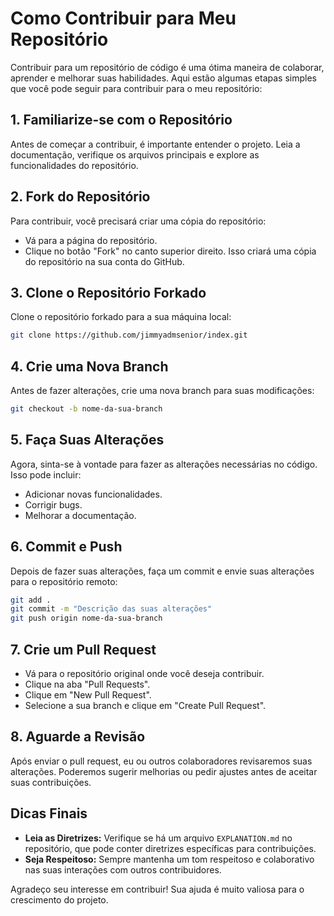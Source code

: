 # Como Contribuir para Meu Repositório

Contribuir para um repositório de código é uma ótima maneira de colaborar, aprender e melhorar suas habilidades. Aqui estão algumas etapas simples que você pode seguir para contribuir para o meu repositório:

## 1. **Familiarize-se com o Repositório**

Antes de começar a contribuir, é importante entender o projeto. Leia a documentação, verifique os arquivos principais e explore as funcionalidades do repositório.

## 2. **Fork do Repositório**

Para contribuir, você precisará criar uma cópia do repositório:

- Vá para a página do repositório.
- Clique no botão "Fork" no canto superior direito. Isso criará uma cópia do repositório na sua conta do GitHub.

## 3. **Clone o Repositório Forkado**

Clone o repositório forkado para a sua máquina local:

```bash
git clone https://github.com/jimmyadmsenior/index.git
```

## 4. **Crie uma Nova Branch**

Antes de fazer alterações, crie uma nova branch para suas modificações:

```bash
git checkout -b nome-da-sua-branch
```

## 5. **Faça Suas Alterações**

Agora, sinta-se à vontade para fazer as alterações necessárias no código. Isso pode incluir:

- Adicionar novas funcionalidades.
- Corrigir bugs.
- Melhorar a documentação.

## 6. **Commit e Push**

Depois de fazer suas alterações, faça um commit e envie suas alterações para o repositório remoto:

```bash
git add .
git commit -m "Descrição das suas alterações"
git push origin nome-da-sua-branch
```

## 7. **Crie um Pull Request**

- Vá para o repositório original onde você deseja contribuir.
- Clique na aba "Pull Requests".
- Clique em "New Pull Request".
- Selecione a sua branch e clique em "Create Pull Request".

## 8. **Aguarde a Revisão**

Após enviar o pull request, eu ou outros colaboradores revisaremos suas alterações. Poderemos sugerir melhorias ou pedir ajustes antes de aceitar suas contribuições.

## Dicas Finais

- **Leia as Diretrizes:** Verifique se há um arquivo `EXPLANATION.md` no repositório, que pode conter diretrizes específicas para contribuições.
- **Seja Respeitoso:** Sempre mantenha um tom respeitoso e colaborativo nas suas interações com outros contribuidores.

Agradeço seu interesse em contribuir! Sua ajuda é muito valiosa para o crescimento do projeto.